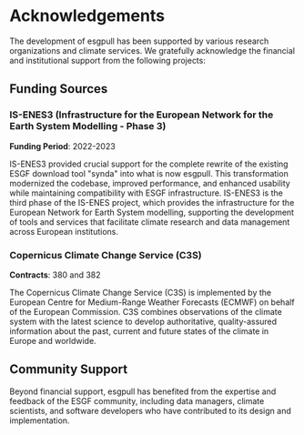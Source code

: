 # Acknowledgements

The development of esgpull has been supported by various research organizations and climate services. We gratefully acknowledge the financial and institutional support from the following projects:

## Funding Sources

### IS-ENES3 (Infrastructure for the European Network for the Earth System Modelling - Phase 3)

**Funding Period**: 2022-2023

IS-ENES3 provided crucial support for the complete rewrite of the existing ESGF download tool "synda" into what is now esgpull. This transformation modernized the codebase, improved performance, and enhanced usability while maintaining compatibility with ESGF infrastructure. IS-ENES3 is the third phase of the IS-ENES project, which provides the infrastructure for the European Network for Earth System modelling, supporting the development of tools and services that facilitate climate research and data management across European institutions.

### Copernicus Climate Change Service (C3S)

**Contracts**: 380 and 382

The Copernicus Climate Change Service (C3S) is implemented by the European Centre for Medium-Range Weather Forecasts (ECMWF) on behalf of the European Commission. C3S combines observations of the climate system with the latest science to develop authoritative, quality-assured information about the past, current and future states of the climate in Europe and worldwide.

## Community Support

Beyond financial support, esgpull has benefited from the expertise and feedback of the ESGF community, including data managers, climate scientists, and software developers who have contributed to its design and implementation.
